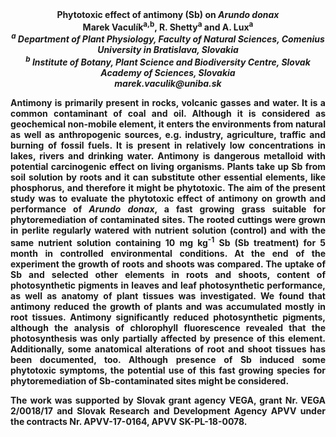 <center><strong>Phytotoxic effect of antimony (Sb) on <i>Arundo donax<strong></i>

<center><strong>Marek Vaculík<sup>a,b</sup></strong>, R. Shetty<sup>a</sup> and A. Lux<sup>a</sup>

<center><i><sup>a</sup> Department of Plant Physiology, Faculty of Natural Sciences,
Comenius University in Bratislava, Slovakia</i>

<center><i><sup>b</sup> Institute of Botany, Plant Science and Biodiversity Centre, Slovak
Academy of Sciences, Slovakia</i>

<center><i>marek.vaculik@uniba.sk</i>
<p style=text-align:justify>Antimony is primarily present in rocks, volcanic gasses and water. It is a common contaminant of coal and oil. Although it is considered as geochemical non-mobile element, it enters the environments from natural as well as anthropogenic sources, e.g. industry, agriculture, traffic and burning of fossil fuels. It is present in relatively low concentrations in lakes, rivers and drinking water. Antimony is dangerous metalloid with potential carcinogenic effect on living organisms. Plants take up Sb from soil solution by roots and it can substitute other essential elements, like phosphorus, and therefore it might be phytotoxic. The aim of the present study was to evaluate the phytotoxic effect of antimony on growth and performance of <i>Arundo donax</i>, a fast growing grass suitable for phytoremediation of contaminated sites. The rooted cuttings were grown in perlite regularly watered with nutrient solution (control) and with the same nutrient solution containing 10 mg kg<sup>-1</sup> Sb (Sb treatment) for 5 month in controlled environmental conditions. At the end of the experiment the growth of roots and shoots was compared. The uptake of Sb and selected other elements in roots and shoots, content of photosynthetic pigments in leaves and leaf photosynthetic performance, as well as anatomy of plant tissues was investigated. We found that antimony reduced the growth of plants and was accumulated mostly in root tissues. Antimony significantly reduced photosynthetic pigments, although the analysis of chlorophyll fluorescence revealed that the photosynthesis was only partially affected by presence of this element. Additionally, some anatomical alterations of root and shoot tissues has been documented, too. Although presence of Sb induced some phytotoxic symptoms, the potential use of this fast growing species for phytoremediation of Sb-contaminated sites might be considered.

<p style=text-align:justify>The work was supported by Slovak grant agency VEGA, grant Nr. VEGA 2/0018/17 and Slovak Research and Development Agency APVV under the contracts Nr. APVV-17-0164, APVV SK-PL-18-0078.


